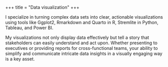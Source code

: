 +++
title = "Data visualization"
+++

I specialize in turning complex data sets into clear, actionable visualizations using tools like Ggplot2, Rmarkdown and Quarto in R, Stremlite in Python, Tableau, and Power BI. 

<!--more-->

My visualizations not only display data effectively but tell a story that stakeholders can easily understand and act upon. Whether presenting to executives or providing reports for cross-functional teams, your ability to simplify and communicate intricate data insights in a visually engaging way is a key asset.
